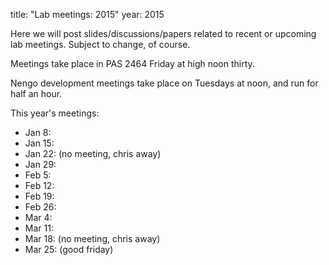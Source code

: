 title: "Lab meetings: 2015"
year: 2015

Here we will post slides/discussions/papers related to recent
or upcoming lab meetings.
Subject to change, of course.

Meetings take place in PAS 2464 Friday at high noon thirty.

Nengo development meetings take place on Tuesdays at noon,
and run for half an hour.

This year's meetings:

- Jan 8:
- Jan 15:
- Jan 22: (no meeting, chris away)
- Jan 29:
- Feb 5:
- Feb 12:
- Feb 19:
- Feb 26:
- Mar 4:
- Mar 11: 
- Mar 18: (no meeting, chris away)
- Mar 25: (good friday)
